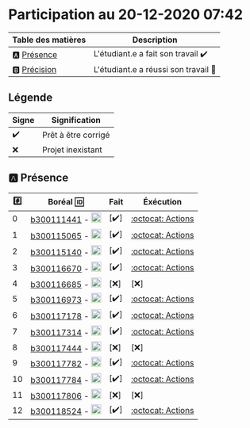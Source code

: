 # Participation au 20-12-2020 07:42

| Table des matières            | Description                                             |
|-------------------------------|---------------------------------------------------------|
| :a: [Présence](#a-présence)   | L'étudiant.e a fait son travail    :heavy_check_mark:   |
| :b: [Précision](#b-précision) | L'étudiant.e a réussi son travail  :tada:               |

## Légende

| Signe              | Signification                 |
|--------------------|-------------------------------|
| :heavy_check_mark: | Prêt à être corrigé           |
| :x:                | Projet inexistant             |

## :a: Présence

|:hash:| Boréal :id:                | Fait               | Éxécution  |
|------|----------------------------|--------------------|------------|
| 0 | [b300111441](../b300111441) - <image src='https://avatars0.githubusercontent.com/u/55207099?s=460&v=4' width=20 height=20></image> | [:heavy_check_mark:] | [:octocat: Actions](https://github.com/CollegeBoreal/INF1083-200-20A-01/actions?query=workflow:b300111441) |
| 1 | [b300115065](../b300115065) - <image src='https://avatars0.githubusercontent.com/u/54910778?s=460&v=4' width=20 height=20></image> | [:heavy_check_mark:] | [:octocat: Actions](https://github.com/CollegeBoreal/INF1083-200-20A-01/actions?query=workflow:b300115065) |
| 2 | [b300115140](../b300115140) - <image src='https://avatars0.githubusercontent.com/u/54910329?s=460&v=4' width=20 height=20></image> | [:heavy_check_mark:] | [:octocat: Actions](https://github.com/CollegeBoreal/INF1083-200-20A-01/actions?query=workflow:b300115140) |
| 3 | [b300116670](../b300116670) - <image src='https://avatars0.githubusercontent.com/u/55238107?s=460&v=4' width=20 height=20></image> | [:heavy_check_mark:] | [:octocat: Actions](https://github.com/CollegeBoreal/INF1083-200-20A-01/actions?query=workflow:b300116670) |
| 4 | [b300116685](../b300116685) - <image src='https://avatars0.githubusercontent.com/u/54910751?s=460&v=4' width=20 height=20></image> | [:x:] | [:x:] |
| 5 | [b300116973](../b300116973) - <image src='https://avatars0.githubusercontent.com/u/54910252?s=460&v=4' width=20 height=20></image> | [:heavy_check_mark:] | [:octocat: Actions](https://github.com/CollegeBoreal/INF1083-200-20A-01/actions?query=workflow:b300116973) |
| 6 | [b300117178](../b300117178) - <image src='https://avatars0.githubusercontent.com/u/54910937?s=460&v=4' width=20 height=20></image> | [:heavy_check_mark:] | [:octocat: Actions](https://github.com/CollegeBoreal/INF1083-200-20A-01/actions?query=workflow:b300117178) |
| 7 | [b300117314](../b300117314) - <image src='https://avatars0.githubusercontent.com/u/54910700?s=460&v=4' width=20 height=20></image> | [:heavy_check_mark:] | [:octocat: Actions](https://github.com/CollegeBoreal/INF1083-200-20A-01/actions?query=workflow:b300117314) |
| 8 | [b300117444](../b300117444) - <image src='https://avatars0.githubusercontent.com/u/54910261?s=460&v=4' width=20 height=20></image> | [:x:] | [:x:] |
| 9 | [b300117782](../b300117782) - <image src='https://avatars0.githubusercontent.com/u/56364697?s=460&v=4' width=20 height=20></image> | [:heavy_check_mark:] | [:octocat: Actions](https://github.com/CollegeBoreal/INF1083-200-20A-01/actions?query=workflow:b300117782) |
| 10 | [b300117784](../b300117784) - <image src='https://avatars0.githubusercontent.com/u/54910102?s=460&v=4' width=20 height=20></image> | [:heavy_check_mark:] | [:octocat: Actions](https://github.com/CollegeBoreal/INF1083-200-20A-01/actions?query=workflow:b300117784) |
| 11 | [b300117806](../b300117806) - <image src='https://avatars0.githubusercontent.com/u/54910103?s=460&v=4' width=20 height=20></image> | [:x:] | [:x:] |
| 12 | [b300118524](../b300118524) - <image src='https://avatars0.githubusercontent.com/u/56364857?s=460&v=4' width=20 height=20></image> | [:heavy_check_mark:] | [:octocat: Actions](https://github.com/CollegeBoreal/INF1083-200-20A-01/actions?query=workflow:b300118524) |
